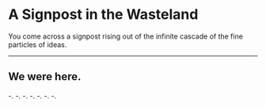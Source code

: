 # A Signpost in the Wasteland

You come across a signpost rising out of the infinite cascade of the fine particles of ideas.

---

## We were here.

-.
-.
-.
-.
-.
-.
-.